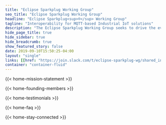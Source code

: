 ```yaml
---
title: "Eclipse Sparkplug Working Group"
seo_title: "Eclipse Sparkplug Working Group"
headline: "Eclipse Sparkplug<sup>®</sup> Working Group"
tagline: "Interoperability for MQTT-based Industrial IoT solutions"
description: "The Eclipse Sparkplug Working Group seeks to drive the evolution and broad adoption of the Eclipse Sparkplug protocol and related technologies that enable the creation of open, collaborative, and interoperable Industrial IoT (IIoT) solutions that are based on MQTT."
hide_page_title: true
hide_sidebar: true
hide_breadcrumb: true
show_featured_story: false
date: 2019-09-10T15:50:25-04:00
layout: "single"
links: [[href: "https://join.slack.com/t/eclipse-sparkplug-wg/shared_invite/enQtOTI1ODk2OTE1NDYyLTk2ZTMxNzNkNzMxYjMyMTA3MzRiOGE0MjY4YjNiYWZmYTRkYmFhOTg4NmJhNzUyMTFhYTcyZTI0YWQ5YzE1YjE", text: "Join us on Slack"], [href: "documents/sparkplug-membership-prospectus.pdf", text: "Membership Prospectus"]]
container: "container-fluid"
---
```


{{< home-mission-statement >}}

{{< home-founding-members >}}

{{< home-testimonials >}}

{{< home-faq >}}

{{< home-stay-connected >}}
